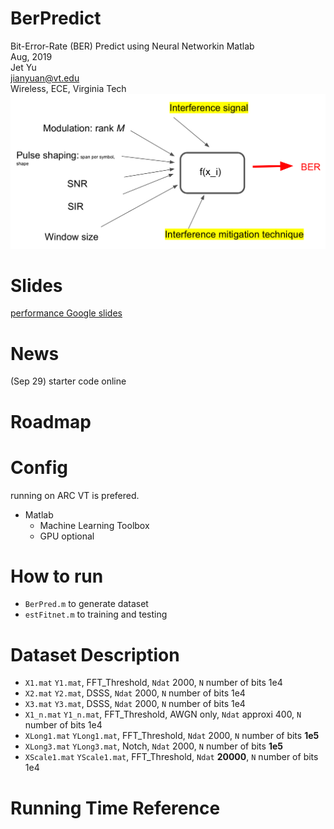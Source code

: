 # BerPredict

Bit-Error-Rate (BER) Predict using Neural Networkin Matlab  
Aug, 2019    
Jet Yu   
jianyuan@vt.edu    
Wireless, ECE, Virginia Tech 
![](./map.jpeg)


# Slides
[performance Google slides]([TODO](https://docs.google.com/presentation/d/1wvBJu3MCXwSCdlEYCqtS8yEkW09xzvSyF3J_e1V8rkM/edit?usp=sharing))


# News
(Sep 29) starter code online

# Roadmap

# Config
running on ARC VT is prefered. 
 * Matlab 
   * Machine Learning Toolbox  
   * GPU optional





# How to run
* `BerPred.m` to generate dataset
* `estFitnet.m` to training and testing
  
# Dataset Description
* `X1.mat` `Y1.mat`, FFT_Threshold, `Ndat` 2000, `N` number of bits 1e4
* `X2.mat` `Y2.mat`, DSSS, `Ndat` 2000, `N` number of bits 1e4   
* `X3.mat` `Y3.mat`, DSSS, `Ndat` 2000, `N` number of bits 1e4 
*  `X1_n.mat` `Y1_n.mat`, FFT_Threshold, AWGN only, `Ndat` approxi 400, `N` number of bits 1e4  
*  `XLong1.mat` `YLong1.mat`, FFT_Threshold, `Ndat` 2000, `N` number of bits __1e5__
*  `XLong3.mat` `YLong3.mat`, Notch, `Ndat` 2000, `N` number of bits __1e5__
*  `XScale1.mat` `YScale1.mat`, FFT_Threshold, `Ndat` __20000__, `N` number of bits 1e4

# Running Time Reference



